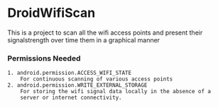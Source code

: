 # DroidWifiScan
This is a project to scan all the wifi access points and present their signalstrength over time them in a graphical manner 


### Permissions Needed

	1. android.permission.ACCESS_WIFI_STATE
		For continuous scanning of various access points
	2. android.permission.WRITE_EXTERNAL_STORAGE
		For storing the wifi signal data locally in the absence of a 
		server or internet connectivity.

